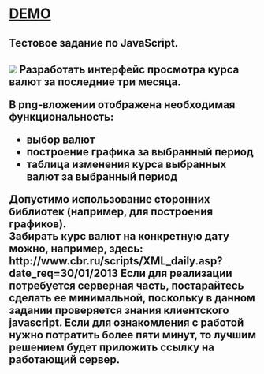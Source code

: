 <h1><a href="http://yota.soshace.com/">DEMO</a></h1>
<h2>Тестовое задание по JavaScript.<h2>
<p>
<img src="https://raw.github.com/brnikita/yotaTest/364404ce1cb9bc68f06d10e85e3e9a82c193a18a/img/currency_rate.png"/>
Разработать интерфейс просмотра курса валют за последние три месяца.</p>
<p>В png-вложении отображена необходимая функциональность:</p>
<ul>
<li>
выбор валют
</li><li>
построение графика за выбранный период
</li><li>
таблица изменения курса выбранных валют за выбранный период
</li></ul>
<p>
Допустимо использование сторонних библиотек (например, для построения графиков).<br/>
Забирать курс валют на конкретную дату можно, например, здесь:  http://www.cbr.ru/scripts/XML_daily.asp?date_req=30/01/2013
Если для реализации потребуется  серверная часть, постарайтесь сделать ее минимальной, поскольку в данном задании проверяется знания клиентского javascript.
Если для ознакомления с работой нужно потратить более пяти минут, то лучшим решением будет приложить ссылку на работающий сервер.
</p>